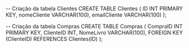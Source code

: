 -- Criação da tabela Clientes
CREATE TABLE Clientes (
    ID INT PRIMARY KEY,
    nomeCliente VARCHAR(100),
    emailCliente VARCHAR(100)
);

-- Criação da tabela Compras
CREATE TABLE Compras (
    CompraID INT PRIMARY KEY,
    ClienteID INT,
    NomeLivro VARCHAR(100),
    FOREIGN KEY (ClienteID) REFERENCES Clientes(ID)
);
